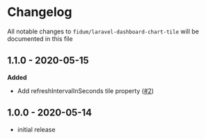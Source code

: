 # Changelog

All notable changes to `fidum/laravel-dashboard-chart-tile` will be documented in this file

## 1.1.0 - 2020-05-15

**Added**
- Add refreshIntervalInSeconds tile property ([#2](https://github.com/fidum/laravel-dashboard-chart-tile/pull/2))

## 1.0.0 - 2020-05-14

- initial release
